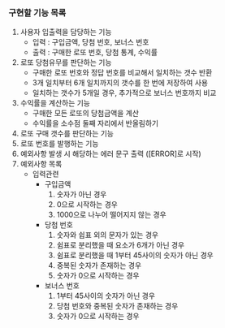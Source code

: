 ### 구현할 기능 목록
1. 사용자 입출력을 담당하는 기능
   - 입력 : 구입금액, 당첨 번호, 보너스 번호
   - 출력 : 구매한 로또 번호, 당첨 통계, 수익률
2. 로또 당첨유무를 판단하는 기능
   - 구매한 로또 번호와 정답 번호를 비교해서 일치하는 갯수 반환
   - 3개 일치부터 6개 일치까지의 갯수를 한 번에 저장하여 사용
   - 일치하는 갯수가 5개일 경우, 추가적으로 보너스 번호까지 비교
3. 수익률을 계산하는 기능
   - 구매한 모든 로또의 당첨금액을 계산
   - 수익률을 소수점 둘째 자리에서 반올림하기
4. 로또 구매 갯수를 판단하는 기능
5. 로또 번호를 발행하는 기능
6. 예외사항 발생 시 해당하는 에러 문구 출력 ([ERROR]로 시작)
7. 예외사항 목록
   - 입력관련
     + 구입금액
       1. 숫자가 아닌 경우
       2. 0으로 시작하는 경우
       3. 1000으로 나누어 떨어지지 않는 경우
     + 당첨 번호
       1. 숫자와 쉽표 외의 문자가 있는 경우
       2. 쉼표로 분리했을 때 요소가 6개가 아닌 경우
       3. 쉼표로 분리했을 때 1부터 45사이의 숫자가 아닌 경우
       4. 중복된 숫자가 존재하는 경우
       5. 숫자가 0으로 시작하는 경우
     + 보너스 번호
       1. 1부터 45사이의 숫자가 아닌 경우
       2. 당첨 번호와 중복된 숫자가 존재하는 경우
       3. 숫자가 0으로 시작하는 경우